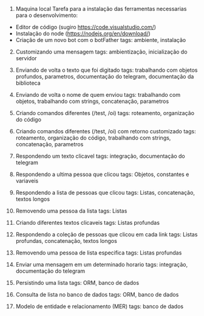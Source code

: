 1. Maquina local
Tarefa para a instalação das ferramentas necessarias para o desenvolvimento:
- Editor de código (sugiro https://code.visualstudio.com/)
- Instalação do node (https://nodejs.org/en/download/)
- Criação de um novo bot com o botFather
tags: ambiente, instalação

2. Customizando uma mensagem
tags: ambientização, inicialização do servidor

1. Enviando de volta o texto que foi digitado
tags: trabalhando com objetos profundos, parametros, documentação do telegram, documentação da biblioteca

1. Enviando de volta o nome de quem enviou
tags: trabalhando com objetos, trabalhando com strings, concatenação, parametros

1. Criando comandos diferentes (/test, /oi)
tags: roteamento, organização do código 

1. Criando comandos diferentes (/test, /oi) com retorno customizado
tags: roteamento, organização do código, trabalhando com strings, concatenação, parametros

1. Respondendo um texto clicavel
tags: integração, documentação do telegram

1. Respondendo a ultima pessoa que clicou
tags: Objetos, constantes e variaveis

1. Respondendo a lista de pessoas que clicou
tags: Listas, concatenação, textos longos

1. Removendo uma pessoa da lista
tags: Listas

1. Criando diferentes textos clicaveis
tags: Listas profundas

1. Respondendo a coleção de pessoas que clicou em cada link
tags: Listas profundas, concatenação, textos longos

1. Removendo uma pessoa de lista especifica
tags: Listas profundas

1. Enviar uma mensagem em um determinado horario
tags: integração, documentação do telegram

1. Persistindo uma lista
tags: ORM, banco de dados

1. Consulta de lista no banco de dados
tags: ORM, banco de dados

1. Modelo de entidade e relacionamento (MER)
tags: banco de dados
